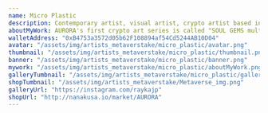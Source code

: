 ```yaml
---
name: Micro Plastic
description: Contemporary artist, visual artist, crypto artist based in Tokyo.
aboutMyWork: AURORA's first crypto art series is called "SOUL GEMS multiverse", that expresses our journey as souls and the cosmology based on the multidimensional view.
walletAddress: "0xB4753a3572d05b62F108894af54Cd5244AB10D04"
avatar: "/assets/img/artists_metaverstake/micro_plastic/avatar.png"
thumbnail: "/assets/img/artists_metaverstake/micro_plastic/thumbnail.png"
banner: "/assets/img/artists_metaverstake/micro_plastic/banner.png"
mywork: "/assets/img/artists_metaverstake/micro_plastic/aboutMyWork.png"
galleryTumbnail: "/assets/img/artists_metaverstake/micro_plastic/gallery.png"
shopTumbnail: "/assets/img/artists_metaverstake/Metaverse_img.png"
galleryUrl: "https://instagram.com/raykajp"
shopUrl: "http://nanakusa.io/market/AURORA"
---
```

